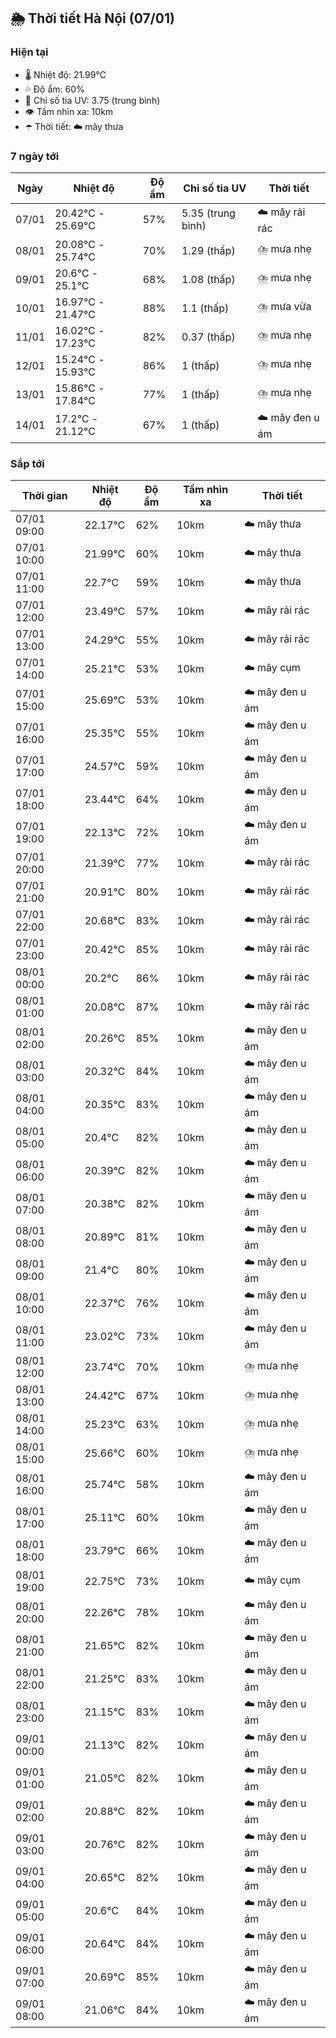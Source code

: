 ## 🌦️ Thời tiết Hà Nội (07/01)

### Hiện tại

- 🌡️ Nhiệt độ: 21.99℃
- 💦 Độ ẩm: 60%
- 🌟 Chỉ số tia UV: 3.75 (trung bình)
- 👁️ Tầm nhìn xa: 10km
- ☂️ Thời tiết: ☁️ mây thưa

### 7 ngày tới

| Ngày | Nhiệt độ | Độ ẩm | Chỉ số tia UV | Thời tiết |
| --- | --- | --- | --- | --- |
| 07/01 | 20.42℃ - 25.69℃ | 57% | 5.35 (trung bình) | ☁️ mây rải rác |
| 08/01 | 20.08℃ - 25.74℃ | 70% | 1.29 (thấp) | ⛈️ mưa nhẹ |
| 09/01 | 20.6℃ - 25.1℃ | 68% | 1.08 (thấp) | ⛈️ mưa nhẹ |
| 10/01 | 16.97℃ - 21.47℃ | 88% | 1.1 (thấp) | ⛈️ mưa vừa |
| 11/01 | 16.02℃ - 17.23℃ | 82% | 0.37 (thấp) | ⛈️ mưa nhẹ |
| 12/01 | 15.24℃ - 15.93℃ | 86% | 1 (thấp) | ⛈️ mưa nhẹ |
| 13/01 | 15.86℃ - 17.84℃ | 77% | 1 (thấp) | ⛈️ mưa nhẹ |
| 14/01 | 17.2℃ - 21.12℃ | 67% | 1 (thấp) | ☁️ mây đen u ám |

### Sắp tới

| Thời gian | Nhiệt độ | Độ ẩm | Tầm nhìn xa | Thời tiết |
| --- | --- | --- | --- | --- |
| 07/01 09:00 | 22.17℃ | 62% | 10km | ☁️ mây thưa |
| 07/01 10:00 | 21.99℃ | 60% | 10km | ☁️ mây thưa |
| 07/01 11:00 | 22.7℃ | 59% | 10km | ☁️ mây thưa |
| 07/01 12:00 | 23.49℃ | 57% | 10km | ☁️ mây rải rác |
| 07/01 13:00 | 24.29℃ | 55% | 10km | ☁️ mây rải rác |
| 07/01 14:00 | 25.21℃ | 53% | 10km | ☁️ mây cụm |
| 07/01 15:00 | 25.69℃ | 53% | 10km | ☁️ mây đen u ám |
| 07/01 16:00 | 25.35℃ | 55% | 10km | ☁️ mây đen u ám |
| 07/01 17:00 | 24.57℃ | 59% | 10km | ☁️ mây đen u ám |
| 07/01 18:00 | 23.44℃ | 64% | 10km | ☁️ mây đen u ám |
| 07/01 19:00 | 22.13℃ | 72% | 10km | ☁️ mây đen u ám |
| 07/01 20:00 | 21.39℃ | 77% | 10km | ☁️ mây rải rác |
| 07/01 21:00 | 20.91℃ | 80% | 10km | ☁️ mây rải rác |
| 07/01 22:00 | 20.68℃ | 83% | 10km | ☁️ mây rải rác |
| 07/01 23:00 | 20.42℃ | 85% | 10km | ☁️ mây rải rác |
| 08/01 00:00 | 20.2℃ | 86% | 10km | ☁️ mây rải rác |
| 08/01 01:00 | 20.08℃ | 87% | 10km | ☁️ mây rải rác |
| 08/01 02:00 | 20.26℃ | 85% | 10km | ☁️ mây đen u ám |
| 08/01 03:00 | 20.32℃ | 84% | 10km | ☁️ mây đen u ám |
| 08/01 04:00 | 20.35℃ | 83% | 10km | ☁️ mây đen u ám |
| 08/01 05:00 | 20.4℃ | 82% | 10km | ☁️ mây đen u ám |
| 08/01 06:00 | 20.39℃ | 82% | 10km | ☁️ mây đen u ám |
| 08/01 07:00 | 20.38℃ | 82% | 10km | ☁️ mây đen u ám |
| 08/01 08:00 | 20.89℃ | 81% | 10km | ☁️ mây đen u ám |
| 08/01 09:00 | 21.4℃ | 80% | 10km | ☁️ mây đen u ám |
| 08/01 10:00 | 22.37℃ | 76% | 10km | ☁️ mây đen u ám |
| 08/01 11:00 | 23.02℃ | 73% | 10km | ☁️ mây đen u ám |
| 08/01 12:00 | 23.74℃ | 70% | 10km | ⛈️ mưa nhẹ |
| 08/01 13:00 | 24.42℃ | 67% | 10km | ⛈️ mưa nhẹ |
| 08/01 14:00 | 25.23℃ | 63% | 10km | ⛈️ mưa nhẹ |
| 08/01 15:00 | 25.66℃ | 60% | 10km | ⛈️ mưa nhẹ |
| 08/01 16:00 | 25.74℃ | 58% | 10km | ☁️ mây đen u ám |
| 08/01 17:00 | 25.11℃ | 60% | 10km | ☁️ mây đen u ám |
| 08/01 18:00 | 23.79℃ | 66% | 10km | ☁️ mây đen u ám |
| 08/01 19:00 | 22.75℃ | 73% | 10km | ☁️ mây cụm |
| 08/01 20:00 | 22.26℃ | 78% | 10km | ☁️ mây đen u ám |
| 08/01 21:00 | 21.65℃ | 82% | 10km | ☁️ mây đen u ám |
| 08/01 22:00 | 21.25℃ | 83% | 10km | ☁️ mây đen u ám |
| 08/01 23:00 | 21.15℃ | 83% | 10km | ☁️ mây đen u ám |
| 09/01 00:00 | 21.13℃ | 82% | 10km | ☁️ mây đen u ám |
| 09/01 01:00 | 21.05℃ | 82% | 10km | ☁️ mây đen u ám |
| 09/01 02:00 | 20.88℃ | 82% | 10km | ☁️ mây đen u ám |
| 09/01 03:00 | 20.76℃ | 82% | 10km | ☁️ mây đen u ám |
| 09/01 04:00 | 20.65℃ | 82% | 10km | ☁️ mây đen u ám |
| 09/01 05:00 | 20.6℃ | 84% | 10km | ☁️ mây đen u ám |
| 09/01 06:00 | 20.64℃ | 84% | 10km | ☁️ mây đen u ám |
| 09/01 07:00 | 20.69℃ | 85% | 10km | ☁️ mây đen u ám |
| 09/01 08:00 | 21.06℃ | 84% | 10km | ☁️ mây đen u ám |
